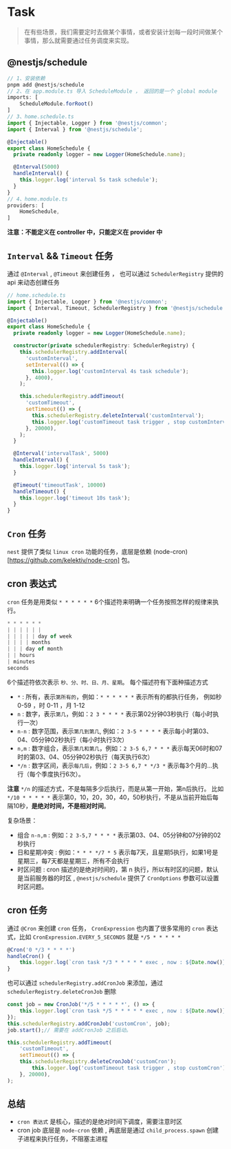 # Task

> 在有些场景，我们需要定时去做某个事情，或者安装计划每一段时间做某个事情，那么就需要通过任务调度来实现。

## @nestjs/schedule

``` ts
// 1、安装依赖
pnpm add @nestjs/schedule
// 2、在 app.module.ts 导入 ScheduleModule ， 返回的是一个 global module
imports: [
    ScheduleModule.forRoot()
]
// 3、home.schedule.ts
import { Injectable, Logger } from '@nestjs/common';
import { Interval } from '@nestjs/schedule';

@Injectable()
export class HomeSchedule {
  private readonly logger = new Logger(HomeSchedule.name);

  @Interval(5000)
  handleInterval() {
    this.logger.log('interval 5s task schedule');
  }
}
// 4、home.module.ts
providers: [
    HomeSchedule,
]
```

**注意：不能定义在 controller 中，只能定义在 provider 中** 

## `Interval`  && `Timeout`  任务

通过 `@Interval` , `@Timeout` 来创建任务 ， 也可以通过 `SchedulerRegistry` 提供的 api 来动态创建任务 

```ts
// home.schedule.ts
import { Injectable, Logger } from '@nestjs/common';
import { Interval, Timeout, SchedulerRegistry } from '@nestjs/schedule';

@Injectable()
export class HomeSchedule {
  private readonly logger = new Logger(HomeSchedule.name);

  constructor(private schedulerRegistry: SchedulerRegistry) {
    this.schedulerRegistry.addInterval(
      'customInterval',
      setInterval(() => {
        this.logger.log('customInterval 4s task schedule');
      }, 4000),
    );

    this.schedulerRegistry.addTimeout(
      'customTimeout',
      setTimeout(() => {
        this.schedulerRegistry.deleteInterval('customInterval');
        this.logger.log('customTimeout task trigger , stop customInterval');
      }, 20000),
    );
  }

  @Interval('intervalTask', 5000)
  handleInterval() {
    this.logger.log('interval 5s task');
  }

  @Timeout('timeoutTask', 10000)
  handleTimeout() {
    this.logger.log('timeout 10s task');
  }
}

```

## `Cron` 任务

`nest` 提供了类似 `linux cron` 功能的任务，底层是依赖 (node-cron)[https://github.com/kelektiv/node-cron] 包。

## cron 表达式

`cron` 任务是用类似 `* * * * * *` 6个描述符来明确一个任务按照怎样的规律来执行。

```ts
* * * * * *
| | | | | |
| | | | | day of week
| | | | months
| | | day of month
| | hours
| minutes
seconds
```

6个描述符依次表示 `秒、分、时、日、月、星期`。 每个描述符有下面种描述方式

- `*` : 所有，表示`第所有的`，例如：`* * * * * *` 表示所有的都执行任务， 例如秒 0-59 ，时 0-11 ，月 1-12
- `n` : 数字，表示`第几`，例如：`2 3 * * * *` 表示第02分钟03秒执行（每小时执行一次）
- `n-n` : 数字范围，表示`第几到第几`, 例如：`2 3-5 * * * *` 表示每小时第03、04、05分钟02秒执行（每小时执行3次）
- `n,m` : 数字组合，表示`第几和第几`，例如：`2 3-5 6,7 * * *` 表示每天06时和07时的第03、04、05分钟02秒执行（每天执行6次）
- `*/n` : 数字区间，表示`每几后`，例如：`2 3-5 6,7 * */3 *` 表示每3个月的...执行（每个季度执行6次）。

**注意** `*/n` 的描述方式，不是每隔多少后执行，而是从第一开始，第n后执行。 比如 `*/10 * * * * *` 表示第0，10，20，30，40，50秒执行，不是从当前开始后每隔10秒，**是绝对时间，不是相对时间**。

复杂场景：

- 组合 `n-n,m` : 例如：`2 3-5,7 * * * *` 表示第03、04、05分钟和07分钟的02秒执行
- 日和星期冲突 : 例如：`* * * */7 * 5` 表示每7天，且星期5执行，如果1号是星期三，每7天都是星期三，所有不会执行
- 时区问题 : cron 描述的是绝对时间的，第 n 执行，所以有时区的问题，默认是当前服务器的时区 , `@nestjs/schedule` 提供了 `CronOptions` 参数可以设置时区问题。

## cron 任务

通过 `@Cron` 来创建 `cron` 任务， `CronExpression` 也内置了很多常用的 `cron` 表达式，比如 `CronExpression.EVERY_5_SECONDS` 就是 `*/5 * * * * *`

```ts
@Cron('0 */3 * * * *')
handleCron() {
    this.logger.log(`cron task */3 * * * * * exec , now : ${Date.now()}`);
}
```

也可以通过 `schedulerRegistry.addCronJob` 来添加，通过 `schedulerRegistry.deleteCronJob` 删除

```ts
const job = new CronJob('*/5 * * * * *', () => {
    this.logger.log(`cron task */5 * * * * * exec , now : ${Date.now()}`);
});
this.schedulerRegistry.addCronJob('customCron', job);
job.start();// 需要在 addCronJob 之后启动。

this.schedulerRegistry.addTimeout(
    'customTimeout',
    setTimeout(() => {
    this.schedulerRegistry.deleteCronJob('customCron');
        this.logger.log('customTimeout task trigger , stop customCron');
    }, 20000),
);
```

## 总结

- `cron 表达式` 是核心，描述的是绝对时间下调度，需要注意时区
- cron job 底层是 `node-cron` 依赖 , 再底层是通过 `child_process.spawn` 创建子进程来执行任务，不阻塞主进程